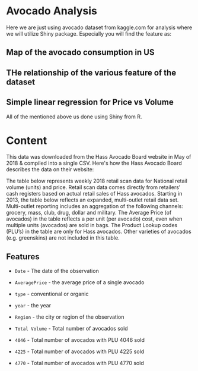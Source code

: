 # Avocado Analysis 
Here we are just using avocado dataset from kaggle.com for analysis where we will utilize Shiny package. Especially you will find the feature as:

## Map of the avocado consumption in US

## THe relationship of the various feature of the dataset

## Simple linear regression for Price vs Volume

All of the mentioned above us done using Shiny from R.

# Content

This data was downloaded from the Hass Avocado Board website in May of 2018 & compiled into a single CSV. Here's how the Hass Avocado Board describes the data on their website:

The table below represents weekly 2018 retail scan data for National retail volume (units) and price. Retail scan data comes directly from retailers’ cash registers based on actual retail sales of Hass avocados. Starting in 2013, the table below reflects an expanded, multi-outlet retail data set. Multi-outlet reporting includes an aggregation of the following channels: grocery, mass, club, drug, dollar and military. The Average Price (of avocados) in the table reflects a per unit (per avocado) cost, even when multiple units (avocados) are sold in bags. The Product Lookup codes (PLU’s) in the table are only for Hass avocados. Other varieties of avocados (e.g. greenskins) are not included in this table.

## Features
- `Date` - The date of the observation

- `AveragePrice` - the average price of a single avocado

- `type` - conventional or organic

- `year` - the year

- `Region` - the city or region of the observation

- `Total Volume` - Total number of avocados sold

- `4046` - Total number of avocados with PLU 4046 sold

- `4225` - Total number of avocados with PLU 4225 sold

- `4770` - Total number of avocados with PLU 4770 sold
